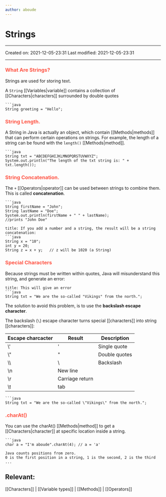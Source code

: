 ```yaml
---
author: aboude
---
```

# Strings
---

Created on: 2021-12-05-23:31
Last modified: 2021-12-05-23:31

---

### <span style="color: #ff5545;text-transform: capitalize;">What are strings?</span>
Strings are used for storing text.

A `String` [[Variables|variable]] contains a collection of [[Characters|characters]] surrounded by double quotes

```ad-example
```java
String greeting = "Hello";
```

### <span style="color: #ff5545;text-transform: capitalize;">String length.</span>
A String in Java is actually an object, which contain [[Methods|methods]] that can perform certain operations on strings. For example, the length of a string can be found with the `length()` [[Methods|method]].
```ad-example
```java
String txt = "ABCDEFGHIJKLMNOPQRSTUVWXYZ";
System.out.println("The length of the txt string is: " + txt.length());
```

### <span style="color: #ff5545;text-transform: capitalize;">String concatenation.</span>
The `+` [[Operators|operator]] can be used between strings to combine them. This is called **concatenation**.

```ad-example
```java
String firstName = "John";
String lastName = "Doe";
System.out.println(firstName + " " + lastName); 
//prints "John Doe"
```

```ad-note
title: If you add a number and a string, the result will be a string concatenation:
```java
String x = "10";
int y = 20;
String z = x + y;   // z will be 1020 (a String)
```

### <span style="color: #ff5545;text-transform: capitalize;">Special Characters</span>

Because strings must be written within quotes, Java will misunderstand this string, and generate an error:

```ad-warning
title: This will give an error
```java
String txt = "We are the so-called "Vikings" from the north.";
```

The solution to avoid this problem, is to use the **backslash escape character**.

The backslash (`\`) escape character turns special [[characters]] into string [[characters]]:

| Escape charcacter | Result          | Description   |
| ----------------- | --------------- | ------------- |
| \\'               | '               | Single quote  |
| \\"               | "               | Double quotes |
| \\\\              | \               | Backslash     |
| \n                | New line        |               |
| \r                | Carriage return |               |
| \t                | tab             |               |

```ad-example
```java
String txt = "We are the so-called \"Vikings\" from the north.";
```

### <span style="color: #ff5545;">.charAt()</span>

You can use the charAt() [[Methods|method]] to get a [[Characters|character]] at specific location inside a string.

```ad-example
```java
char a = "I'm aboude".charAt(4); // a = 'a'
```
```ad-note
Java counts positions from zero.  
0 is the first position in a string, 1 is the second, 2 is the third ...
```

## Relevant:
[[Characters]] | [[Variable types]] | [[Methods]] | [[Operators]]